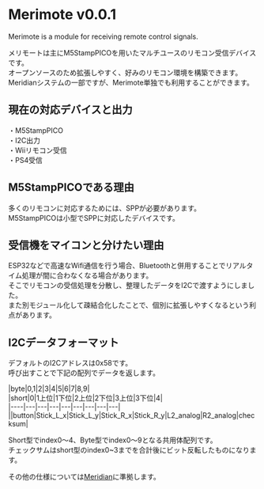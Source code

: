 # Merimote v0.0.1  
Merimote is a module for receiving remote control signals.  
  
メリモートは主にM5StampPICOを用いたマルチユースのリモコン受信デバイスです。  
オープンソースのため拡張しやすく、好みのリモコン環境を構築できます。  
Meridianシステムの一部ですが、Merimote単独でも利用することができます。  
  
## 現在の対応デバイスと出力  
・M5StampPICO  
・I2C出力  
・Wiiリモコン受信  
・PS4受信  
  
## M5StampPICOである理由  
多くのリモコンに対応するためには、SPPが必要があります。  
M5StampPICOは小型でSPPに対応したデバイスです。  
  
## 受信機をマイコンと分けたい理由  
ESP32などで高速なWifi通信を行う場合、Bluetoothと併用することでリアルタイム処理が間に合わなくなる場合があります。  
そこでリモコンの受信処理を分散し、整理したデータをI2Cで渡すようにしました。  
また別モジュール化して疎結合化したことで、個別に拡張しやすくなるという利点があります。  
  
## I2Cデータフォーマット  
デフォルトのI2Cアドレスは0x58です。  
呼び出すことで下記の配列でデータを返します。  

|byte|0,1|2|3|4|5|6|7|8,9|  
|short|0|1上位|1下位|2上位|2下位|3上位|3下位|4|  
|----|---|---|---|---|---|---|---|---|    
||button|Stick_L_x|Stick_L_y|Stick_R_x|Stick_R_y|L2_analog|R2_analog|checksum|  

  
Short型でindex0〜4、Byte型でindex0〜9となる共用体配列です。  
チェックサムはshort型のindex0~3までを合計後にビット反転したものになります。  
  
その他の仕様については[Meridian](https://ninagawa123.github.io/Meridian_info/#aboutMeridim/remort_controller/)に準拠します。  
